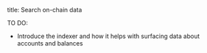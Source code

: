 title: Search on-chain data

TO DO:

- Introduce the indexer and how it helps with surfacing data about accounts and balances